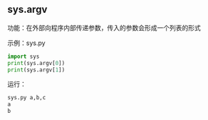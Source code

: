 
## sys.argv

功能：在外部向程序内部传递参数，传入的参数会形成一个列表的形式

示例：sys.py

```python
import sys
print(sys.argv[0])
print(sys.argv[1])
```

运行：

```python
sys.py a,b,c
a
b
```
